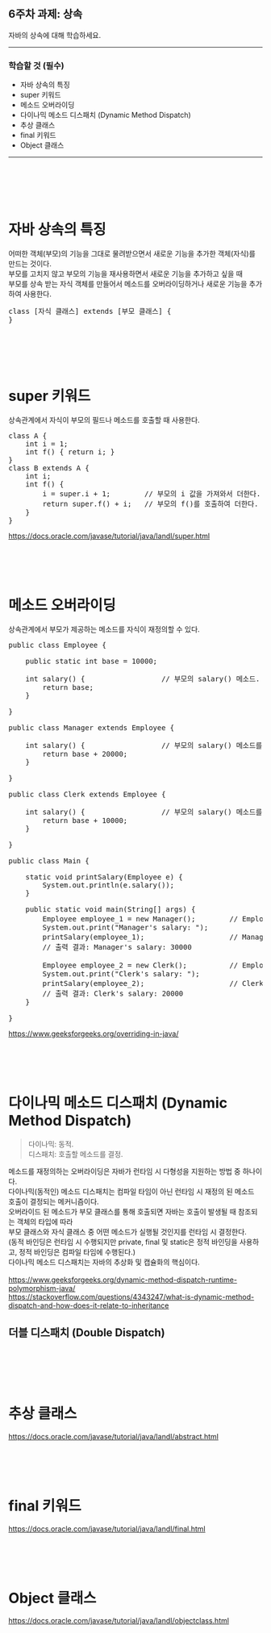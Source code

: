 <br/>

## 6주차 과제: 상속 
자바의 상속에 대해 학습하세요.
*** 
### 학습할 것 (필수)
- 자바 상속의 특징
- super 키워드
- 메소드 오버라이딩
- 다이나믹 메소드 디스패치 (Dynamic Method Dispatch)
- 추상 클래스
- final 키워드
- Object 클래스
***
<br/><br/><br/><br/>

# 자바 상속의 특징
어떠한 객체(부모)의 기능을 그대로 물려받으면서 새로운 기능을 추가한 객체(자식)를 만드는 것이다.<br/>
부모를 고치지 않고 부모의 기능을 재사용하면서 새로운 기능을 추가하고 싶을 때<br/>
부모를 상속 받는 자식 객체를 만들어서 메소드를 오버라이딩하거나 새로운 기능을 추가하여 사용한다. <br/>
<pre>
class [자식 클래스] extends [부모 클래스] {
}
</pre>
<br/><br/><br/><br/>

# super 키워드
상속관계에서 자식이 부모의 필드나 메소드를 호출할 때 사용한다. <br/>
<pre>
class A {
    int i = 1; 
    int f() { return i; } 
}
class B extends A { 
    int i;
    int f() {
        i = super.i + 1;        // 부모의 i 값을 가져와서 더한다.
        return super.f() + i;   // 부모의 f()를 호출하여 더한다. 
    } 
}
</pre>
https://docs.oracle.com/javase/tutorial/java/IandI/super.html <br/>
<br/><br/><br/><br/>

# 메소드 오버라이딩
상속관계에서 부모가 제공하는 메소드를 자식이 재정의할 수 있다. <br/>
<pre>
public class Employee {

    public static int base = 10000;

    int salary() {                  // 부모의 salary() 메소드. 
        return base;
    }

}

public class Manager extends Employee {

    int salary() {                  // 부모의 salary() 메소드를 재정의. 
        return base + 20000;
    }

}

public class Clerk extends Employee {

    int salary() {                  // 부모의 salary() 메소드를 재정의. 
        return base + 10000;
    }
    
}

public class Main {

    static void printSalary(Employee e) {
        System.out.println(e.salary());
    }

    public static void main(String[] args) {
        Employee employee_1 = new Manager();        // Employee를 상속받는 Manager. 
        System.out.print("Manager's salary: ");
        printSalary(employee_1);                    // Manager에서 재정의한 salary()가 호출된다. 
        // 출력 결과: Manager's salary: 30000

        Employee employee_2 = new Clerk();          // Employee를 상속받는 Clerk. 
        System.out.print("Clerk's salary: ");
        printSalary(employee_2);                    // Clerk에서 재정의한 salary()가 호출된다. 
        // 출력 결과: Clerk's salary: 20000
    }

}
</pre>
https://www.geeksforgeeks.org/overriding-in-java/ <br/>
<br/><br/><br/><br/>

# 다이나믹 메소드 디스패치 (Dynamic Method Dispatch)
> 다이나믹: 동적.  
> 디스패치: 호출할 메소드를 결정. 

메소드를 재정의하는 오버라이딩은 자바가 런타임 시 다형성을 지원하는 방법 중 하나이다. <br/>
다이나믹(동적인) 메소드 디스패치는 컴파일 타임이 아닌 런타임 시 재정의 된 메소드 호출이 결정되는 메커니즘이다. <br/>
오버라이드 된 메소드가 부모 클래스를 통해 호출되면 자바는 호출이 발생될 때 참조되는 객체의 타입에 따라 <br/>
부모 클래스와 자식 클래스 중 어떤 메소드가 실행될 것인지를 런타임 시 결정한다. <br/>
(동적 바인딩은 런타임 시 수행되지만 private, final 및 static은 정적 바인딩을 사용하고, 정적 바인딩은 컴파일 타임에 수행된다.)<br/>
다이나믹 메소드 디스패치는 자바의 추상화 및 캡슐화의 핵심이다. <br/>
<br/>
https://www.geeksforgeeks.org/dynamic-method-dispatch-runtime-polymorphism-java/ <br/>
https://stackoverflow.com/questions/4343247/what-is-dynamic-method-dispatch-and-how-does-it-relate-to-inheritance <br/>
## 더블 디스패치 (Double Dispatch)
<br/><br/><br/><br/>

# 추상 클래스
https://docs.oracle.com/javase/tutorial/java/IandI/abstract.html <br/>
<br/><br/><br/><br/>

# final 키워드
https://docs.oracle.com/javase/tutorial/java/IandI/final.html <br/>
<br/><br/><br/><br/>

# Object 클래스
https://docs.oracle.com/javase/tutorial/java/IandI/objectclass.html <br/>
<br/><br/><br/><br/>
